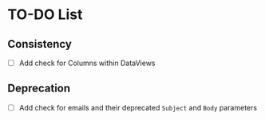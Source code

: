 # TO-DO List

## Consistency

- [ ] Add check for Columns within DataViews

## Deprecation

- [ ] Add check for emails and their deprecated `Subject` and `Body` parameters